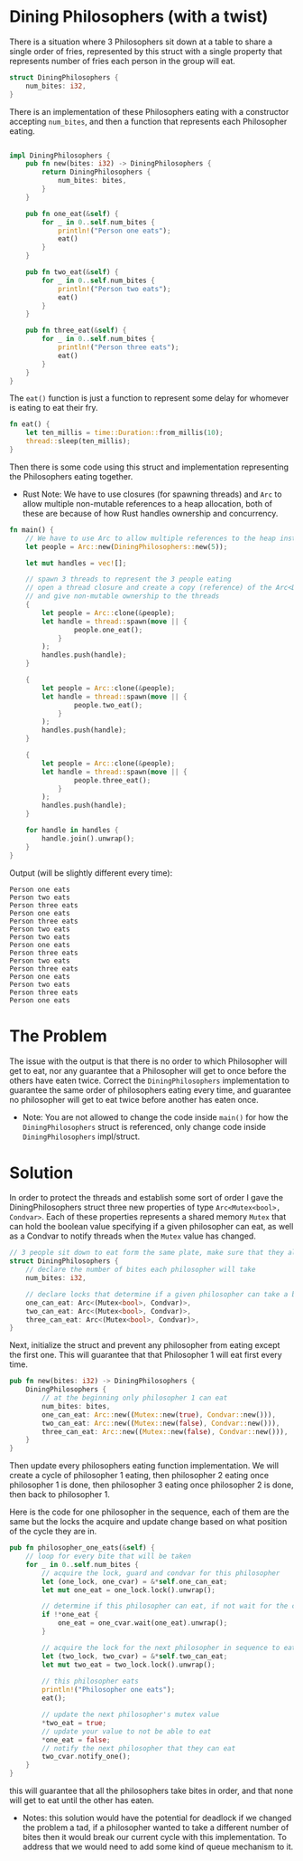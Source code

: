 # Dining Philosophers (with a twist)

There is a situation where 3 Philosophers sit down at a table to share a single order of fries, represented by this struct with a single property that represents number of fries each person in the group will eat.

```rust
struct DiningPhilosophers { 
    num_bites: i32,
}
```

There is an implementation  of these Philosophers eating with a constructor accepting `num_bites`, and then a function that represents each Philosopher eating.

```rust

impl DiningPhilosophers {
    pub fn new(bites: i32) -> DiningPhilosophers {
        return DiningPhilosophers { 
            num_bites: bites,
        }
    }

    pub fn one_eat(&self) {
        for _ in 0..self.num_bites {
            println!("Person one eats");
            eat()
        }
    }

    pub fn two_eat(&self) {
        for _ in 0..self.num_bites {
            println!("Person two eats");
            eat()
        }
    }

    pub fn three_eat(&self) {
        for _ in 0..self.num_bites {
            println!("Person three eats");
            eat()
        }
    }
}
```

The `eat()` function is just a function to represent some delay for whomever is eating to eat their fry.
```rust
fn eat() {
    let ten_millis = time::Duration::from_millis(10);
    thread::sleep(ten_millis);
}
```

Then there is some code using this struct and implementation representing the Philosophers eating together. 
 - Rust Note: We have to use closures (for spawning threads) and `Arc` to allow multiple non-mutable references to a heap allocation, both of these are because of how Rust handles ownership and concurrency.

```rust
fn main() {
    // We have to use Arc to allow multiple references to the heap instance of people
    let people = Arc::new(DiningPhilosophers::new(5));

    let mut handles = vec![];

    // spawn 3 threads to represent the 3 people eating
    // open a thread closure and create a copy (reference) of the Arc<DiningPhilosophers> 
    // and give non-mutable ownership to the threads
    {
        let people = Arc::clone(&people);
        let handle = thread::spawn(move || {
                people.one_eat();
            }
        );
        handles.push(handle);
    }

    {
        let people = Arc::clone(&people);
        let handle = thread::spawn(move || {
                people.two_eat();
            }
        );
        handles.push(handle);
    }

    {
        let people = Arc::clone(&people);
        let handle = thread::spawn(move || {
                people.three_eat();
            }
        );
        handles.push(handle);
    }

    for handle in handles {
        handle.join().unwrap();
    }
}
```

Output (will be slightly different every time): 
```
Person one eats
Person two eats
Person three eats
Person one eats
Person three eats
Person two eats
Person two eats
Person one eats
Person three eats
Person two eats
Person three eats
Person one eats
Person two eats
Person three eats
Person one eats
```

# The Problem

The issue with the output is that there is no order to which Philosopher will get to eat, nor any guarantee that a Philosopher will get to once before the others have eaten twice. 
Correct the `DiningPhilosophers` implementation to guarantee the same order of philosophers eating every time, and guarantee no philosopher will get to eat twice before another has eaten once.

- Note: You are not allowed to change the code inside `main()` for how the `DiningPhilosophers` struct is referenced, only change code inside `DiningPhilosophers` impl/struct. 

# Solution

In order to protect the threads and establish some sort of order I gave the DiningPhilosophers struct three new properties of type `Arc<Mutex<bool>, Condvar>`. Each of these properties represents a shared memory `Mutex` that can hold the boolean value specifying if a given philosopher can eat, as well as a Condvar to notify threads when the `Mutex` value has changed.

```rust
// 3 people sit down to eat form the same plate, make sure that they all get to eat in turn
struct DiningPhilosophers {
    // declare the number of bites each philosopher will take
    num_bites: i32,

    // declare locks that determine if a given philosopher can take a bite
    one_can_eat: Arc<(Mutex<bool>, Condvar)>,
    two_can_eat: Arc<(Mutex<bool>, Condvar)>,
    three_can_eat: Arc<(Mutex<bool>, Condvar)>,
}
```

Next, initialize the struct and prevent any philosopher from eating except the first one. This will guarantee that that Philosopher 1 will eat first every time.
```rust
pub fn new(bites: i32) -> DiningPhilosophers {
    DiningPhilosophers {
        // at the beginning only philosopher 1 can eat
        num_bites: bites,
        one_can_eat: Arc::new((Mutex::new(true), Condvar::new())),
        two_can_eat: Arc::new((Mutex::new(false), Condvar::new())),
        three_can_eat: Arc::new((Mutex::new(false), Condvar::new())),
    }
}
```

Then update every philosophers eating function implementation. We will create a cycle of philosopher 1 eating, then philosopher 2 eating once philosopher 1 is done, then philosopher 3 eating once philosopher 2 is done, then back to philosopher 1. 

Here is the code for one philosopher in the sequence, each of them are the same but the locks the acquire and update change based on what position of the cycle they are in.

```rust
pub fn philosopher_one_eats(&self) {
    // loop for every bite that will be taken
    for _ in 0..self.num_bites {
        // acquire the lock, guard and condvar for this philosopher
        let (one_lock, one_cvar) = &*self.one_can_eat;
        let mut one_eat = one_lock.lock().unwrap();

        // determine if this philosopher can eat, if not wait for the condvar to change
        if !*one_eat {
            one_eat = one_cvar.wait(one_eat).unwrap();
        }

        // acquire the lock for the next philosopher in sequence to eat
        let (two_lock, two_cvar) = &*self.two_can_eat;
        let mut two_eat = two_lock.lock().unwrap();
        
        // this philosopher eats
        println!("Philosopher one eats");
        eat();

        // update the next philosopher's mutex value
        *two_eat = true;
        // update your value to not be able to eat
        *one_eat = false;
        // notify the next philosopher that they can eat
        two_cvar.notify_one();
    }
}
```

this will guarantee that all the philosophers take bites in order, and that none will get to eat until the other has eaten.

- Notes: this solution would have the potential for deadlock if we changed the problem a tad, if a philosopher wanted to take a different number of bites then it would break our current cycle with this implementation. To address that we would need to add some kind of queue mechanism to it.
